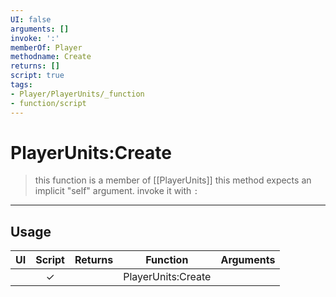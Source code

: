 ```yaml
---
UI: false
arguments: []
invoke: ':'
memberOf: Player
methodname: Create
returns: []
script: true
tags:
- Player/PlayerUnits/_function
- function/script
---
```

# PlayerUnits:Create
> this function is a member of [[PlayerUnits]]
> this method expects an implicit "self" argument. invoke it with `:`
-----
## Usage
|  UI | Script | Returns | Function | Arguments |
|:---:|:------:|-------:|:--------:|:---------|
| |✓||PlayerUnits:Create||
